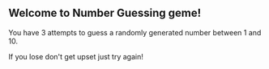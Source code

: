 ## Welcome to Number Guessing geme!

You have 3 attempts to guess a randomly generated number between 1 and 10.

If you lose don't get upset just try again!
